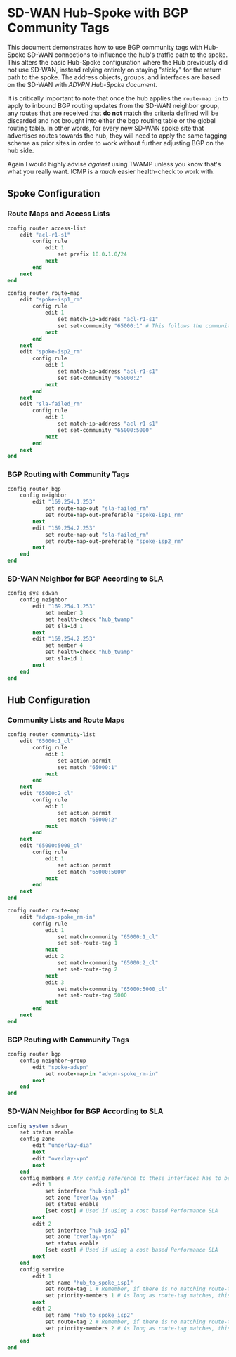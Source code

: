 # SD-WAN Hub-Spoke with BGP Community Tags

This document demonstrates how to use BGP community tags with Hub-Spoke SD-WAN connections to influence the hub's traffic path to the spoke. This alters the basic Hub-Spoke configuration where the Hub previously did not use SD-WAN, instead relying entirely on staying "sticky" for the return path to the spoke. The address objects, groups, and interfaces are based on the SD-WAN with _ADVPN Hub-Spoke document_.

It is critically important to note that once the hub applies the `route-map in` to apply to inbound BGP routing updates from the SD-WAN neighbor group, any routes that are received that __do not__ match the criteria defined will be discarded and not brought into either the bgp routing table or the global routing table. In other words, for every new SD-WAN spoke site that advertises routes towards the hub, they will need to apply the same tagging scheme as prior sites in order to work without further adjusting BGP on the hub side.

Again I would highly advise _against_ using TWAMP unless you know that's what you really want. ICMP is a _much_ easier health-check to work with.

## Spoke Configuration

### Route Maps and Access Lists

```ruby
config router access-list
    edit "acl-r1-s1"
        config rule
            edit 1
                set prefix 10.0.1.0/24
            next
        end
    next
end

config router route-map
    edit "spoke-isp1_rm"
        config rule
            edit 1
                set match-ip-address "acl-r1-s1"
                set set-community "65000:1" # This follows the community-list standard of "AS:tag"
            next
        end
    next
    edit "spoke-isp2_rm"
        config rule
            edit 1
                set match-ip-address "acl-r1-s1"
                set set-community "65000:2"
            next
        end
    next
    edit "sla-failed_rm"
        config rule
            edit 1
                set match-ip-address "acl-r1-s1"
                set set-community "65000:5000"
            next
        end
    next
end
```

### BGP Routing with Community Tags

```ruby
config router bgp
    config neighbor
        edit "169.254.1.253"
            set route-map-out "sla-failed_rm"
            set route-map-out-preferable "spoke-isp1_rm"
        next
        edit "169.254.2.253"
            set route-map-out "sla-failed_rm"
            set route-map-out-preferable "spoke-isp2_rm"
        next
    end
end
```

### SD-WAN Neighbor for BGP According to SLA

```ruby
config sys sdwan
    config neighbor
        edit "169.254.1.253"
            set member 3
            set health-check "hub_twamp"
            set sla-id 1
        next
        edit "169.254.2.253"
            set member 4
            set health-check "hub_twamp"
            set sla-id 1
        next
    end
end
```

## Hub Configuration

### Community Lists and Route Maps

```ruby
config router community-list
    edit "65000:1_cl"
        config rule
            edit 1
                set action permit
                set match "65000:1"
            next
        end
    next
    edit "65000:2_cl"
        config rule
            edit 1
                set action permit
                set match "65000:2"
            next
        end
    next
    edit "65000:5000_cl"
        config rule
            edit 1
                set action permit
                set match "65000:5000"
            next
        end
    next
end

config router route-map
    edit "advpn-spoke_rm-in"
        config rule
            edit 1
                set match-community "65000:1_cl"
                set set-route-tag 1
            next
            edit 2
                set match-community "65000:2_cl"
                set set-route-tag 2
            next
            edit 3
                set match-community "65000:5000_cl"
                set set-route-tag 5000
            next
        end
    next
end
```

### BGP Routing with Community Tags

```ruby
config router bgp
    config neighbor-group
        edit "spoke-advpn"
            set route-map-in "advpn-spoke_rm-in"
        next
    end
end
```

### SD-WAN Neighbor for BGP According to SLA

```ruby
config system sdwan
    set status enable
    config zone
        edit "underlay-dia"
        next
        edit "overlay-vpn"
        next
    end
    config members # Any config reference to these interfaces has to be removed before you can use them!
        edit 1
            set interface "hub-isp1-p1"
            set zone "overlay-vpn"
            set status enable
            [set cost] # Used if using a cost based Performance SLA
        next
        edit 2
            set interface "hub-isp2-p1"
            set zone "overlay-vpn"
            set status enable
            [set cost] # Used if using a cost based Performance SLA
        next
    end
    config service
        edit 1
            set name "hub_to_spoke_isp1"
            set route-tag 1 # Remember, if there is no matching route-tag, this rule isn't a match and next service rule gets evaluated
            set priority-members 1 # As long as route-tag matches, this interface will always be used
        next
        edit 2
            set name "hub_to_spoke_isp2"
            set route-tag 2 # Remember, if there is no matching route-tag, this rule isn't a match and next service rule gets evaluated
            set priority-members 2 # As long as route-tag matches, this interface will always be used
        next
    end
end
```
